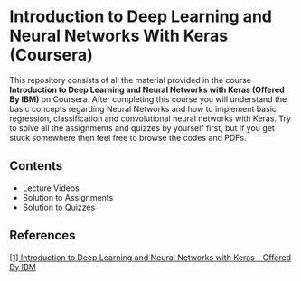 # Introduction to Deep Learning and Neural Networks With Keras (Coursera)

This repository consists of all the material provided in the course __Introduction to Deep Learning and Neural Networks with Keras (Offered By IBM)__ on Coursera. After completing this course you will understand the basic concepts regarding Neural Networks and how to implement basic regression, classification and convolutional neural networks with Keras. Try to solve all the assignments and quizzes by yourself first, but if you get stuck somewhere then feel free to browse the codes and PDFs.

## Contents
- Lecture Videos
- Solution to Assignments
- Solution to Quizzes
  
## References 
[[1] Introduction to Deep Learning and Neural Networks with Keras - Offered By IBM](https://www.coursera.org/learn/introduction-to-deep-learning-with-keras)


